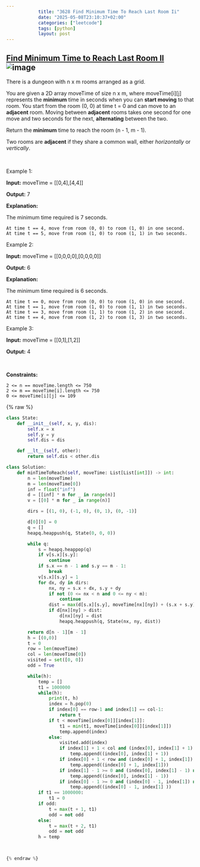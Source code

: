 ```yaml
---
            title: "3628 Find Minimum Time To Reach Last Room Ii"
            date: "2025-05-08T23:10:37+02:00"
            categories: ["leetcode"]
            tags: [python]
            layout: post
---
```

            
## [Find Minimum Time to Reach Last Room II](https://leetcode.com/problems/find-minimum-time-to-reach-last-room-ii) ![image](https://img.shields.io/badge/Difficulty-Medium-orange)

There is a dungeon with n x m rooms arranged as a grid.

You are given a 2D array moveTime of size n x m, where moveTime[i][j] represents the **minimum** time in seconds when you can **start moving** to that room. You start from the room (0, 0) at time t = 0 and can move to an **adjacent** room. Moving between **adjacent** rooms takes one second for one move and two seconds for the next, **alternating** between the two.

Return the **minimum** time to reach the room (n - 1, m - 1).

Two rooms are **adjacent** if they share a common wall, either *horizontally* or *vertically*.

 

Example 1:

**Input:** moveTime = [[0,4],[4,4]]

**Output:** 7

**Explanation:**

The minimum time required is 7 seconds.

	At time t == 4, move from room (0, 0) to room (1, 0) in one second.
	At time t == 5, move from room (1, 0) to room (1, 1) in two seconds.

Example 2:

**Input:** moveTime = [[0,0,0,0],[0,0,0,0]]

**Output:** 6

**Explanation:**

The minimum time required is 6 seconds.

	At time t == 0, move from room (0, 0) to room (1, 0) in one second.
	At time t == 1, move from room (1, 0) to room (1, 1) in two seconds.
	At time t == 3, move from room (1, 1) to room (1, 2) in one second.
	At time t == 4, move from room (1, 2) to room (1, 3) in two seconds.

Example 3:

**Input:** moveTime = [[0,1],[1,2]]

**Output:** 4

 

**Constraints:**

	2 <= n == moveTime.length <= 750
	2 <= m == moveTime[i].length <= 750
	0 <= moveTime[i][j] <= 109

{% raw %}
```python
class State:
    def __init__(self, x, y, dis):
        self.x = x
        self.y = y
        self.dis = dis

    def __lt__(self, other):
        return self.dis < other.dis

class Solution:
    def minTimeToReach(self, moveTime: List[List[int]]) -> int:
        n = len(moveTime)
        m = len(moveTime[0])
        inf = float("inf")
        d = [[inf] * m for _ in range(n)]
        v = [[0] * m for _ in range(n)]

        dirs = [(1, 0), (-1, 0), (0, 1), (0, -1)]

        d[0][0] = 0
        q = []
        heapq.heappush(q, State(0, 0, 0))

        while q:
            s = heapq.heappop(q)
            if v[s.x][s.y]:
                continue
            if s.x == n - 1 and s.y == m - 1:
                break
            v[s.x][s.y] = 1
            for dx, dy in dirs:
                nx, ny = s.x + dx, s.y + dy
                if not (0 <= nx < n and 0 <= ny < m):
                    continue
                dist = max(d[s.x][s.y], moveTime[nx][ny]) + (s.x + s.y) % 2 + 1
                if d[nx][ny] > dist:
                    d[nx][ny] = dist
                    heapq.heappush(q, State(nx, ny, dist))

        return d[n - 1][m - 1]
        h = [(0,0)]
        t = 0
        row = len(moveTime)
        col = len(moveTime[0])
        visited = set([0, 0])
        odd = True

        while(h):
            temp = []
            t1 = 1000000
            while(h):
                print(t, h)
                index = h.pop(0)
                if index[0] == row-1 and index[1] == col-1:
                    return t
                if t < moveTime[index[0]][index[1]]:
                    t1 = min(t1, moveTime[index[0]][index[1]])
                    temp.append(index)
                else:
                    visited.add(index)
                    if index[1] + 1 < col and (index[0], index[1] + 1) not in visited:
                        temp.append((index[0], index[1] + 1))
                    if index[0] + 1 < row and (index[0] + 1, index[1]) not in visited:
                        temp.append((index[0] + 1, index[1]))
                    if index[1] - 1 >= 0 and (index[0], index[1] - 1) not in visited:
                        temp.append((index[0], index[1] - 1))
                    if index[0] - 1 >= 0 and (index[0] - 1, index[1]) not in visited:
                        temp.append((index[0] - 1, index[1] ))
            if t1 == 1000000:
                t1 = 0
            if odd:
                t = max(t + 1, t1)
                odd = not odd
            else:
                t = max(t + 2, t1)
                odd = not odd
            h = temp


        
{% endraw %}
